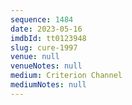 ```yaml
---
sequence: 1484
date: 2023-05-16
imdbId: tt0123948
slug: cure-1997
venue: null
venueNotes: null
medium: Criterion Channel
mediumNotes: null
---
```

